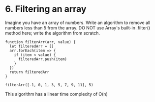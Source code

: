 # 6. Filtering an array

Imagine you have an array of numbers. Write an algorithm to remove all numbers less than 5 from the array. DO NOT use Array's built-in .filter() method here; write the algorithm from scratch.

````
function filterArr(arr, value) {
  let filteredArr = []
  arr.forEach(item => {
    if (item < value) {
      filteredArr.push(item)
    }
  })
  return filteredArr
}

filterArr([-1, 0, 1, 3, 5, 7, 9, 11], 5)
````

This algorithm has a linear time complexity of O(n)
